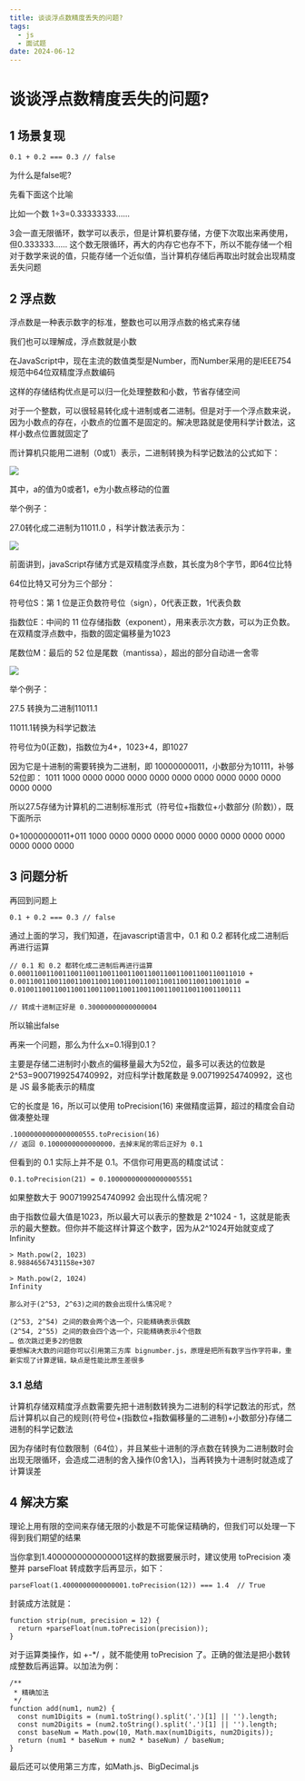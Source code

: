 ```yaml
---
title: 谈谈浮点数精度丢失的问题?
tags:
  - js
  - 面试题
date: 2024-06-12
---
```


#  谈谈浮点数精度丢失的问题?

## 1 场景复现

```JS
0.1 + 0.2 === 0.3 // false
```

为什么是false呢?

先看下面这个比喻

比如一个数 1÷3=0.33333333......

3会一直无限循环，数学可以表示，但是计算机要存储，方便下次取出来再使用，但0.333333...... 这个数无限循环，再大的内存它也存不下，所以不能存储一个相对于数学来说的值，只能存储一个近似值，当计算机存储后再取出时就会出现精度丢失问题

## 2 浮点数

浮点数是一种表示数字的标准，整数也可以用浮点数的格式来存储

我们也可以理解成，浮点数就是小数

在JavaScript中，现在主流的数值类型是Number，而Number采用的是IEEE754规范中64位双精度浮点数编码

这样的存储结构优点是可以归一化处理整数和小数，节省存储空间

对于一个整数，可以很轻易转化成十进制或者二进制。但是对于一个浮点数来说，因为小数点的存在，小数点的位置不是固定的。解决思路就是使用科学计数法，这样小数点位置就固定了

而计算机只能用二进制（0或1）表示，二进制转换为科学记数法的公式如下：

![](https://f.pz.al/pzal/2024/06/12/d2db33a9c98b8.png)

其中，a的值为0或者1，e为小数点移动的位置

举个例子：

27.0转化成二进制为11011.0 ，科学计数法表示为：

![](https://f.pz.al/pzal/2024/06/12/990b9c44c55b4.png)

前面讲到，javaScript存储方式是双精度浮点数，其长度为8个字节，即64位比特

64位比特又可分为三个部分：

符号位S：第 1 位是正负数符号位（sign），0代表正数，1代表负数

指数位E：中间的 11 位存储指数（exponent），用来表示次方数，可以为正负数。在双精度浮点数中，指数的固定偏移量为1023

尾数位M：最后的 52 位是尾数（mantissa），超出的部分自动进一舍零

![](https://f.pz.al/pzal/2024/06/12/6b63d39845e39.png)

举个例子：

27.5 转换为二进制11011.1

11011.1转换为科学记数法

符号位为0(正数)，指数位为4+，1023+4，即1027

因为它是十进制的需要转换为二进制，即 10000000011，小数部分为10111，补够52位即： 1011 1000 0000 0000 0000 0000 0000 0000 0000 0000 0000 0000 0000

所以27.5存储为计算机的二进制标准形式（符号位+指数位+小数部分 (阶数)），既下面所示

0+10000000011+011 1000 0000 0000 0000 0000 0000 0000 0000 0000 0000 0000 0000

## 3 问题分析

再回到问题上

```JS
0.1 + 0.2 === 0.3 // false
```

通过上面的学习，我们知道，在javascript语言中，0.1 和 0.2 都转化成二进制后再进行运算

```JS
// 0.1 和 0.2 都转化成二进制后再进行运算
0.00011001100110011001100110011001100110011001100110011010 +
0.0011001100110011001100110011001100110011001100110011010 =
0.0100110011001100110011001100110011001100110011001100111

// 转成十进制正好是 0.30000000000000004
```

所以输出false

再来一个问题，那么为什么x=0.1得到0.1？

主要是存储二进制时小数点的偏移量最大为52位，最多可以表达的位数是2^53=9007199254740992，对应科学计数尾数是 9.007199254740992，这也是 JS 最多能表示的精度

它的长度是 16，所以可以使用 toPrecision(16) 来做精度运算，超过的精度会自动做凑整处理

```JS
.10000000000000000555.toPrecision(16)
// 返回 0.1000000000000000，去掉末尾的零后正好为 0.1
```

但看到的 0.1 实际上并不是 0.1。不信你可用更高的精度试试：

```JS
0.1.toPrecision(21) = 0.100000000000000005551
```

如果整数大于 9007199254740992 会出现什么情况呢？

由于指数位最大值是1023，所以最大可以表示的整数是 2^1024 - 1，这就是能表示的最大整数。但你并不能这样计算这个数字，因为从2^1024开始就变成了 Infinity

```JS
> Math.pow(2, 1023)
8.98846567431158e+307

> Math.pow(2, 1024)
Infinity
```

```JS
那么对于(2^53, 2^63)之间的数会出现什么情况呢？

(2^53, 2^54) 之间的数会两个选一个，只能精确表示偶数
(2^54, 2^55) 之间的数会四个选一个，只能精确表示4个倍数
… 依次跳过更多2的倍数
要想解决大数的问题你可以引用第三方库 bignumber.js，原理是把所有数字当作字符串，重新实现了计算逻辑，缺点是性能比原生差很多
```

### 3.1 总结

计算机存储双精度浮点数需要先把十进制数转换为二进制的科学记数法的形式，然后计算机以自己的规则{符号位+(指数位+指数偏移量的二进制)+小数部分}存储二进制的科学记数法

因为存储时有位数限制（64位），并且某些十进制的浮点数在转换为二进制数时会出现无限循环，会造成二进制的舍入操作(0舍1入)，当再转换为十进制时就造成了计算误差

## 4 解决方案

理论上用有限的空间来存储无限的小数是不可能保证精确的，但我们可以处理一下得到我们期望的结果

当你拿到1.4000000000000001这样的数据要展示时，建议使用 toPrecision 凑整并 parseFloat 转成数字后再显示，如下：

```JS
parseFloat(1.4000000000000001.toPrecision(12)) === 1.4  // True
```

封装成方法就是：

```JS
function strip(num, precision = 12) {
  return +parseFloat(num.toPrecision(precision));
}
```

对于运算类操作，如 +-*/ ，就不能使用 toPrecision 了。正确的做法是把小数转成整数后再运算。以加法为例：

```JS
/**
 * 精确加法
 */
function add(num1, num2) {
  const num1Digits = (num1.toString().split('.')[1] || '').length;
  const num2Digits = (num2.toString().split('.')[1] || '').length;
  const baseNum = Math.pow(10, Math.max(num1Digits, num2Digits));
  return (num1 * baseNum + num2 * baseNum) / baseNum;
}
```

最后还可以使用第三方库，如Math.js、BigDecimal.js